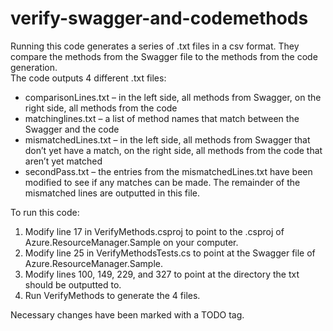 # verify-swagger-and-codemethods

Running this code generates a series of .txt files in a csv format. They compare the methods from the Swagger file to the methods from the code generation.<br />
The code outputs 4 different .txt files:
*	comparisonLines.txt – in the left side, all methods from Swagger, on the right side, all methods from the code
*	matchinglines.txt – a list of method names that match between the Swagger and the code
*	mismatchedLines.txt – in the left side, all methods from Swagger that don’t yet have a match, on the right side, all methods from the code that aren’t yet matched
*	secondPass.txt – the entries from the mismatchedLines.txt have been modified to see if any matches can be made. The remainder of the mismatched lines are outputted in this file.

To run this code:
1. Modify line 17 in VerifyMethods.csproj to point to the .csproj of Azure.ResourceManager.Sample on your computer.
2. Modify line 25 in VerifyMethodsTests.cs to point at the Swagger file of Azure.ResourceManager.Sample. 
3. Modify lines 100, 149, 229, and 327 to point at the directory the txt should be outputted to. 
4. Run VerifyMethods to generate the 4 files. <br />

Necessary changes have been marked with a TODO tag.
